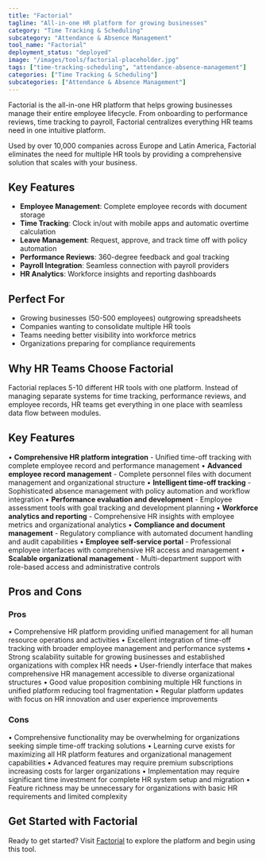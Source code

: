 ```yaml
---
title: "Factorial"
tagline: "All-in-one HR platform for growing businesses"
category: "Time Tracking & Scheduling"
subcategory: "Attendance & Absence Management"
tool_name: "Factorial"
deployment_status: "deployed"
image: "/images/tools/factorial-placeholder.jpg"
tags: ["time-tracking-scheduling", "attendance-absence-management"]
categories: ["Time Tracking & Scheduling"]
subcategories: ["Attendance & Absence Management"]
---
```

Factorial is the all-in-one HR platform that helps growing businesses manage their entire employee lifecycle. From onboarding to performance reviews, time tracking to payroll, Factorial centralizes everything HR teams need in one intuitive platform.

Used by over 10,000 companies across Europe and Latin America, Factorial eliminates the need for multiple HR tools by providing a comprehensive solution that scales with your business.

## Key Features
- **Employee Management**: Complete employee records with document storage
- **Time Tracking**: Clock in/out with mobile apps and automatic overtime calculation
- **Leave Management**: Request, approve, and track time off with policy automation
- **Performance Reviews**: 360-degree feedback and goal tracking
- **Payroll Integration**: Seamless connection with payroll providers
- **HR Analytics**: Workforce insights and reporting dashboards

## Perfect For
- Growing businesses (50-500 employees) outgrowing spreadsheets
- Companies wanting to consolidate multiple HR tools
- Teams needing better visibility into workforce metrics
- Organizations preparing for compliance requirements

## Why HR Teams Choose Factorial
Factorial replaces 5-10 different HR tools with one platform. Instead of managing separate systems for time tracking, performance reviews, and employee records, HR teams get everything in one place with seamless data flow between modules.

## Key Features

• **Comprehensive HR platform integration** - Unified time-off tracking with complete employee record and performance management
• **Advanced employee record management** - Complete personnel files with document management and organizational structure
• **Intelligent time-off tracking** - Sophisticated absence management with policy automation and workflow integration
• **Performance evaluation and development** - Employee assessment tools with goal tracking and development planning
• **Workforce analytics and reporting** - Comprehensive HR insights with employee metrics and organizational analytics
• **Compliance and document management** - Regulatory compliance with automated document handling and audit capabilities
• **Employee self-service portal** - Professional employee interfaces with comprehensive HR access and management
• **Scalable organizational management** - Multi-department support with role-based access and administrative controls

## Pros and Cons

### Pros
• Comprehensive HR platform providing unified management for all human resource operations and activities
• Excellent integration of time-off tracking with broader employee management and performance systems
• Strong scalability suitable for growing businesses and established organizations with complex HR needs
• User-friendly interface that makes comprehensive HR management accessible to diverse organizational structures
• Good value proposition combining multiple HR functions in unified platform reducing tool fragmentation
• Regular platform updates with focus on HR innovation and user experience improvements

### Cons
• Comprehensive functionality may be overwhelming for organizations seeking simple time-off tracking solutions
• Learning curve exists for maximizing all HR platform features and organizational management capabilities
• Advanced features may require premium subscriptions increasing costs for larger organizations
• Implementation may require significant time investment for complete HR system setup and migration
• Feature richness may be unnecessary for organizations with basic HR requirements and limited complexity

## Get Started with Factorial

Ready to get started? Visit [Factorial](https://factorialhr.com) to explore the platform and begin using this tool.